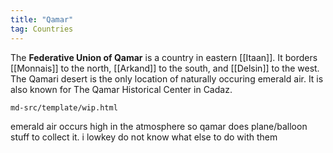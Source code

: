 ```yaml
---
title: "Qamar"
tag: Countries
---
```


The **Federative Union of Qamar** is a country in eastern [[Itaan]]. It borders [[Monnais]] to the north, [[Arkand]] to the south, and [[Delsin]] to the west. The Qamari desert is the only location of naturally occuring emerald air. It is also known for The Qamar Historical Center in Cadaz.

```{.include}
md-src/template/wip.html
```

emerald air occurs high in the atmosphere so qamar does plane/balloon stuff to collect it. i lowkey do not know what else to do with them
